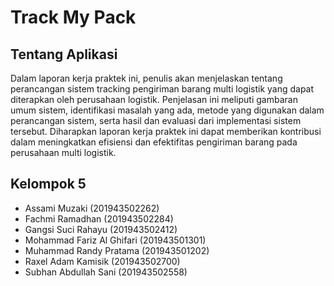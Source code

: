 # Track My Pack

## Tentang Aplikasi

Dalam laporan kerja praktek ini, penulis akan menjelaskan tentang perancangan sistem tracking pengiriman barang multi logistik yang dapat diterapkan oleh perusahaan logistik. 
Penjelasan ini meliputi gambaran umum sistem, identifikasi masalah yang ada, metode yang digunakan dalam perancangan sistem, serta hasil dan evaluasi dari implementasi sistem tersebut. 
Diharapkan laporan kerja praktek ini dapat memberikan kontribusi dalam meningkatkan efisiensi dan efektifitas pengiriman barang pada perusahaan multi logistik.

## Kelompok 5

- Assami Muzaki (201943502262)<br>
- Fachmi Ramadhan (201943502284)<br>
- Gangsi Suci Rahayu (201943502412)<br>
- Mohammad Fariz Al Ghifari (201943501301)<br>
- Muhammad Randy Pratama (201943501202)<br>
- Raxel Adam Kamisik (201943502700)<br>
- Subhan Abdullah Sani (201943502558)<br>
